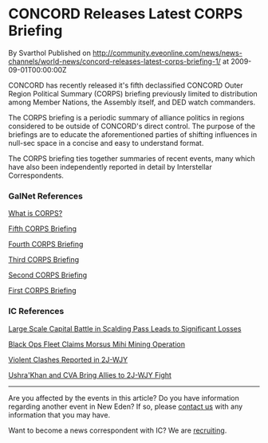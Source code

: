 # CONCORD Releases Latest CORPS Briefing
By Svarthol
Published on http://community.eveonline.com/news/news-channels/world-news/concord-releases-latest-corps-briefing-1/ at 2009-09-01T00:00:00Z

CONCORD has recently released it's fifth declassified CONCORD Outer Region Political Summary (CORPS) briefing previously limited to distribution among Member Nations, the Assembly itself, and DED watch commanders.  
  
The CORPS briefing is a periodic summary of alliance politics in regions considered to be outside of CONCORD's direct control. The purpose of the briefings are to educate the aforementioned parties of shifting influences in null-sec space in a concise and easy to understand format.  
  
The CORPS briefing ties together summaries of recent events, many which have also been independently reported in detail by Interstellar Correspondents.

### GalNet References

[What is CORPS?](http://www.eveonline.com/ingameboard.asp?a=topic&threadID=1106890)  
  
[Fifth CORPS Briefing](http://www.eveonline.com/ingameboard.asp?a=topic&threadID=1169630)  
  
[Fourth CORPS Briefing](http://www.eveonline.com/ingameboard.asp?a=topic&threadID=1150911)  
  
[Third CORPS Briefing](http://www.eveonline.com/ingameboard.asp?a=topic&threadID=1134125)  
  
[Second CORPS Briefing](http://www.eveonline.com/ingameboard.asp?a=topic&threadID=1121174)  
  
[First CORPS Briefing](http://www.eveonline.com/ingameboard.asp?a=topic&threadID=1106894)

### IC References

[Large Scale Capital Battle in Scalding Pass Leads to Significant Losses](http://www.eveonline.com/news.asp?a=single&nid=3305&tid=7)  
  
[Black Ops Fleet Claims Morsus Mihi Mining Operation](http://www.eveonline.com/news.asp?a=single&nid=3298&tid=7)  
  
[Violent Clashes Reported in 2J-WJY](http://www.eveonline.com/news.asp?a=single&nid=3297&tid=7)  
  
[Ushra'Khan and CVA Bring Allies to 2J-WJY Fight](http://www.eveonline.com/news.asp?a=single&nid=3311&tid=7)

* * *

Are you affected by the events in this article? Do you have information regarding another event in New Eden? If so, please [contact us](http://myeve.eve-online.com/news.asp?a=submitrp) with any information that you may have.  
  
Want to become a news correspondent with IC? We are [recruiting](http://www.eveonline.com/isd.asp).

